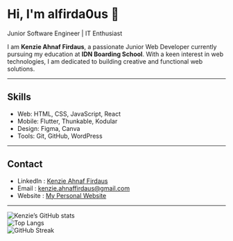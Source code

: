 # Hi, I'm **alfirda0us** 👋

Junior Software Engineer | IT Enthusiast 

I am **Kenzie Ahnaf Firdaus**, a passionate Junior Web Developer currently pursuing my education at **IDN Boarding School**. 
With a keen interest in web technologies, I am dedicated to building creative and functional web solutions.

---

## Skills
- Web: HTML, CSS, JavaScript, React  
- Mobile: Flutter, Thunkable, Kodular  
- Design: Figma, Canva  
- Tools: Git, GitHub, WordPress  

---

## Contact
- LinkedIn  : [Kenzie Ahnaf Firdaus](https://www.linkedin.com/in/alfirdaous/)
- Email     : kenzie.ahnaffirdaus@gmail.com  
- Website   : [My Personal Website](alfirda0us.github.io/portofolio/)  

---

![Kenzie’s GitHub stats](https://github-readme-stats.vercel.app/api?username=alfirda0us&show_icons=true&theme=tokyonight)  
![Top Langs](https://github-readme-stats.vercel.app/api/top-langs/?username=alfirda0us&layout=compact&theme=tokyonight)  
![GitHub Streak](https://github-readme-streak-stats.herokuapp.com?user=alfirda0us&theme=tokyonight&hide_border=false)  
